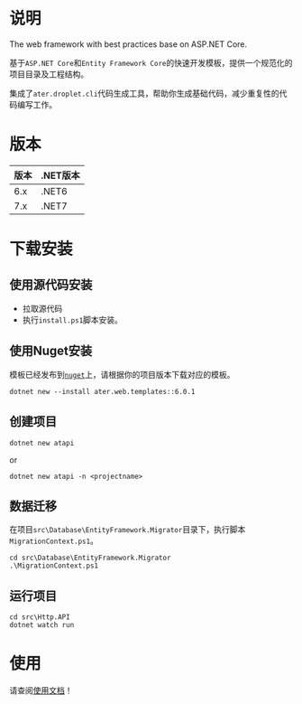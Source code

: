 # 说明
The web framework with best practices base on ASP.NET Core.

基于`ASP.NET Core`和`Entity Framework Core`的快速开发模板，提供一个规范化的项目目录及工程结构。

集成了`ater.droplet.cli`代码生成工具，帮助你生成基础代码，减少重复性的代码编写工作。

# 版本
|版本|.NET版本|
|-|-|
|6.x|.NET6|
|7.x|.NET7|

# 下载安装

## 使用源代码安装
- 拉取源代码
- 执行`install.ps1`脚本安装。

## 使用Nuget安装
模板已经发布到[`nuget`](https://www.nuget.org/packages/ater.web.templates)上，请根据你的项目版本下载对应的模板。

```pwsh
dotnet new --install ater.web.templates::6.0.1
```

## 创建项目
```pwsh
dotnet new atapi  
```
or
```pwsh
dotnet new atapi -n <projectname>
```
## 数据迁移
在项目`src\Database\EntityFramework.Migrator`目录下，执行脚本`MigrationContext.ps1`。

```pwsh
cd src\Database\EntityFramework.Migrator
.\MigrationContext.ps1
```

## 运行项目
```pwsh
cd src\Http.API
dotnet watch run 
```

# 使用
请查阅[使用文档](https://github.com/AterDev/ater.docs/tree/dev/cn/ater.web.template)！